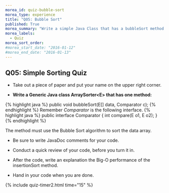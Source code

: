 ```yaml
---
morea_id: quiz-bubble-sort
morea_type: experience
title: "Q05: Bubble Sort"
published: True
morea_summary: "Write a simple Java Class that has a bubbleSort method."
morea_labels:
  - Quiz
morea_sort_order: 
#morea_start_date: "2016-01-12"
#morea_end_date: "2016-01-13"
---
```


## Q05: Simple Sorting Quiz

* Take out a piece of paper and put your name on the upper right corner.

* **Write a Generic Java class ArraySorter&lt;E&gt; that has one method:**

{% highlight java %}
public void bubbleSort(E[] data, Comparator<E> c);
{% endhighlight %}
Remember *Comparator* is the following interface.
{% highlight java %}
public interface Comparator<E> {
  int compare(E o1, E o2);
}
{% endhighlight %}


The method must use the Bubble Sort algorithm to sort the data array.

* Be sure to write JavaDoc comments for your code.

* Conduct a quick review of your code, before you turn it in.

* After the code, write an explanation the Big-O performance of the insertionSort method.

* Hand in your code when you are done.

{% include quiz-timer2.html time="15" %}
